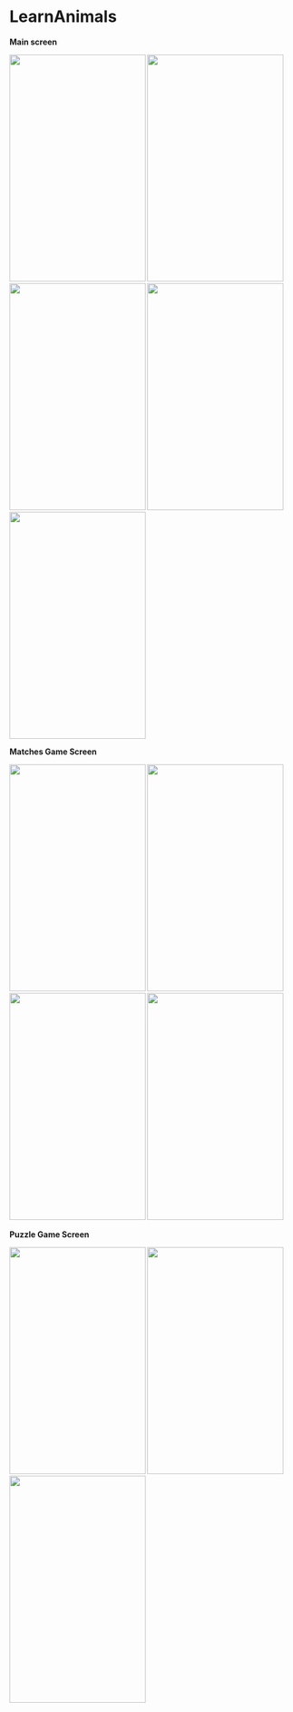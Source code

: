 # LearnAnimals

<b>Main screen 
  
  
<img src="https://i.imgur.com/Euoqhlg.jpg" height="400" width="240">
<img src="https://i.imgur.com/xb0S2yK.jpg" height="400" width="240">
<img src="https://i.imgur.com/whAORCV.jpg" height="400" width="240">
<img src="https://i.imgur.com/IDu4jE8.jpg" height="400" width="240">
<img src="https://i.imgur.com/K4NlnwP.jpg" height="400" width="240">


Matches Game Screen


<img src="https://i.imgur.com/irgRYmO.png" height="400" width="240">
<img src="https://i.imgur.com/1jh1MQv.png" height="400" width="240">
<img src="https://i.imgur.com/gYdFZv4.png" height="400" width="240">
<img src="https://i.imgur.com/TvJFncR.png" height="400" width="240">

Puzzle Game Screen


<img src="https://i.imgur.com/uG5rBwk.png" height="400" width="240">
<img src="https://i.imgur.com/zw22HCi.png" height="400" width="240">
<img src="https://i.imgur.com/sYb529H.png" height="400" width="240">
